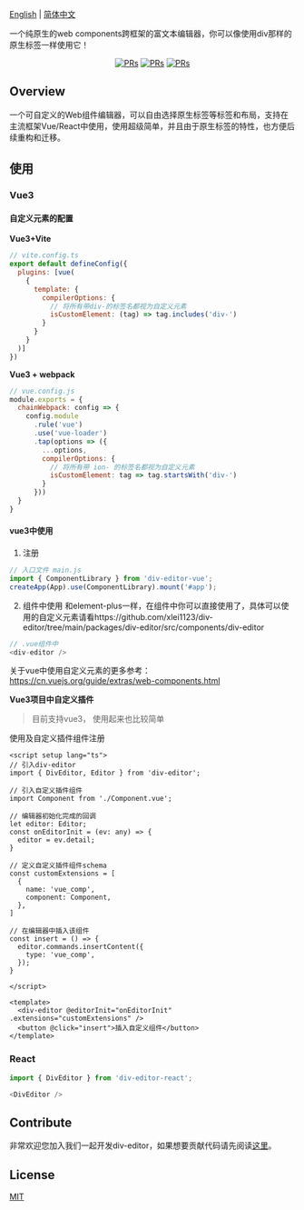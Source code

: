 [English](./README.md) | [简体中文](./README.zh-CN.md)

一个纯原生的web components跨框架的富文本编辑器，你可以像使用div那样的原生标签一样使用它！

<div align="center">
<a href="https://github.com/xlei1123/div-editor/pulls" target="_blank"><img src="https://img.shields.io/badge/PRs-welcome-brightgreen.svg" alt="PRs"/></a>
<a href="https://github.com/xlei1123/div-editor/pulls" target="_blank"><img src="https://img.shields.io/github/package-json/v/xlei1123/div-editor?style=plastic" alt="PRs"/></a>
<a href="https://github.com/xlei1123/div-editor/pulls" target="_blank"><img src="https://img.shields.io/badge/div--editor-web%20components-brightgreen" alt="PRs"/></a>
</div>

## Overview
一个可自定义的Web组件编辑器，可以自由选择原生标签等标签和布局，支持在主流框架Vue/React中使用，使用超级简单，并且由于原生标签的特性，也方便后续重构和迁移。

## 使用

### Vue3

#### 自定义元素的配置

**Vue3+Vite**
```js
// vite.config.ts
export default defineConfig({
  plugins: [vue(
    {
      template: {
        compilerOptions: {
          // 将所有带div-的标签名都视为自定义元素
          isCustomElement: (tag) => tag.includes('div-')
        }
      }
    }
  )]
})
```

**Vue3 + webpack**
```js
// vue.config.js
module.exports = {
  chainWebpack: config => {
    config.module
      .rule('vue')
      .use('vue-loader')
      .tap(options => ({
        ...options,
        compilerOptions: {
          // 将所有带 ion- 的标签名都视为自定义元素
          isCustomElement: tag => tag.startsWith('div-')
        }
      }))
  }
}
```

#### vue3中使用

1. 注册
```js
// 入口文件 main.js 
import { ComponentLibrary } from 'div-editor-vue';
createApp(App).use(ComponentLibrary).mount('#app');
```

2. 组件中使用
和element-plus一样，在组件中你可以直接使用了，具体可以使用的自定义元素请看https://github.com/xlei1123/div-editor/tree/main/packages/div-editor/src/components/div-editor

```js
// .vue组件中
<div-editor />
```

关于vue中使用自定义元素的更多参考： https://cn.vuejs.org/guide/extras/web-components.html

**Vue3项目中自定义插件**
> 目前支持vue3， 使用起来也比较简单

使用及自定义插件组件注册
```vue
<script setup lang="ts">
// 引入div-editor
import { DivEditor, Editor } from 'div-editor';

// 引入自定义插件组件
import Component from './Component.vue';

// 编辑器初始化完成的回调
let editor: Editor;
const onEditorInit = (ev: any) => {
  editor = ev.detail;
}

// 定义自定义插件组件schema
const customExtensions = [
  {
    name: 'vue_comp',
    component: Component,
  },
]

// 在编辑器中插入该组件
const insert = () => {
  editor.commands.insertContent({
    type: 'vue_comp',
  });
}

</script>

<template>
  <div-editor @editorInit="onEditorInit" .extensions="customExtensions" />
  <button @click="insert">插入自定义组件</button>
</template>

```

### React

```js
import { DivEditor } from 'div-editor-react';

<DivEditor />
```

## Contribute

非常欢迎您加入我们一起开发div-editor，如果想要贡献代码请先阅读[这里](./CONTRIBUTING.md)。

## License

[MIT](./LICENSE)